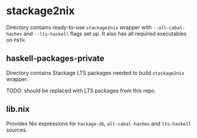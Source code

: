 # stackage2nix

Directory contains ready-to-use `stackage2nix` wrapper with
`--all-cabal-hashes` and `--lts-haskell` flags set up. It also has all
required executables on `PATH`.

## haskell-packages-private

Directory contains Stackage LTS packages needed to build `stackage2nix` wrapper.

TODO: should be replaced with LTS packages from this repo.

## lib.nix

Provides Nix expressions for `hackage-db`, `all-cabal-hashes` and `lts-haskell`
sources.
